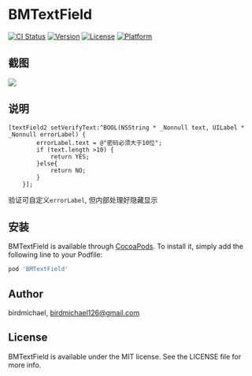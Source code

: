 # BMTextField

[![CI Status](https://img.shields.io/travis/birdmichael/BMTextField.svg?style=flat)](https://travis-ci.org/birdmichael/BMTextField)
[![Version](https://img.shields.io/cocoapods/v/BMTextField.svg?style=flat)](https://cocoapods.org/pods/BMTextField)
[![License](https://img.shields.io/cocoapods/l/BMTextField.svg?style=flat)](https://cocoapods.org/pods/BMTextField)
[![Platform](https://img.shields.io/cocoapods/p/BMTextField.svg?style=flat)](https://cocoapods.org/pods/BMTextField)

## 截图

![](1.gif)

## 说明

```
[textField2 setVerifyText:^BOOL(NSString * _Nonnull text, UILabel * _Nonnull errorLabel) {
        errorLabel.text = @"密码必须大于10位";
        if (text.length >10) {
            return YES;
        }else{
            return NO;
        }
    }];
```

验证可自定义`errorLabel`, 但内部处理好隐藏显示



## 安装

BMTextField is available through [CocoaPods](https://cocoapods.org). To install
it, simply add the following line to your Podfile:

```ruby
pod 'BMTextField'
```



## Author

birdmichael, birdmichael126@gmail.com

## License

BMTextField is available under the MIT license. See the LICENSE file for more info.
